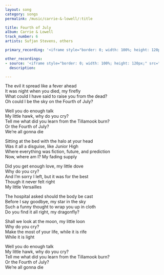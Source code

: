 ```yaml
---
layout: song
category: songs
permalink: /music/carrie-&-lowell/:title

title: Fourth of July
album: Carrie & Lowell
track_number: 6
artists: Sufjan Stevens, others

primary_recording: '<iframe style="border: 0; width: 100%; height: 120px;" src="http://bandcamp.com/EmbeddedPlayer/album=4070884389/size=large/bgcol=333333/linkcol=ffffff/tracklist=false/artwork=none/track=3778550024/transparent=true/" seamless><a href="http://music.sufjan.com/album/carrie-lowell">Carrie &amp; Lowell by Sufjan Stevens</a></iframe>'

other_recordings:
- source: '<iframe style="border: 0; width: 100%; height: 120px;" src="http://bandcamp.com/EmbeddedPlayer/album=4274823433/size=large/bgcol=333333/linkcol=ffffff/tracklist=false/artwork=small/track=2420110392/transparent=true/" seamless><a href="http://music.sufjan.com/album/the-greatest-gift">The Greatest Gift by Sufjan Stevens</a></iframe>'
  description: 

---
```


The evil it spread like a fever ahead <br>
It was night when you died, my firefly <br>
What could I have said to raise you from the dead? <br>
Oh could I be the sky on the Fourth of July?

Well you do enough talk <br>
My little hawk, why do you cry? <br>
Tell me what did you learn from the Tillamook burn? <br>
Or the Fourth of July? <br>
We’re all gonna die

Sitting at the bed with the halo at your head <br>
Was it all a disguise, like Junior High <br>
Where everything was fiction, future, and prediction <br>
Now, where am I? My fading supply

Did you get enough love, my little dove <br>
Why do you cry? <br>
And I’m sorry I left, but it was for the best <br>
Though it never felt right <br>
My little Versailles

The hospital asked should the body be cast <br>
Before I say goodbye, my star in the sky <br>
Such a funny thought to wrap you up in cloth <br>
Do you find it all right, my dragonfly?

Shall we look at the moon, my little loon <br>
Why do you cry? <br>
Make the most of your life, while it is rife <br>
While it is light

Well you do enough talk <br>
My little hawk, why do you cry? <br>
Tell me what did you learn from the Tillamook burn? <br>
Or the Fourth of July? <br>
We’re all gonna die